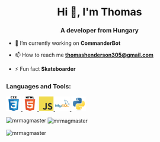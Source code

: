 <h1 align="center">Hi 👋, I'm Thomas</h1>
<h3 align="center">A developer from Hungary</h3>

- 🔭 I’m currently working on **CommanderBot**

- 📫 How to reach me **thomashenderson305@gmail.com**

- ⚡ Fun fact **Skateboarder**
<p align="left">
</p>

<h3 align="left">Languages and Tools:</h3>
<p align="left"> <a href="https://www.w3schools.com/css/" target="_blank" rel="noreferrer"> <img src="https://raw.githubusercontent.com/devicons/devicon/master/icons/css3/css3-original-wordmark.svg" alt="css3" width="40" height="40"/> </a> <a href="https://www.w3.org/html/" target="_blank" rel="noreferrer"> <img src="https://raw.githubusercontent.com/devicons/devicon/master/icons/html5/html5-original-wordmark.svg" alt="html5" width="40" height="40"/> </a> <a href="https://developer.mozilla.org/en-US/docs/Web/JavaScript" target="_blank" rel="noreferrer"> <img src="https://raw.githubusercontent.com/devicons/devicon/master/icons/javascript/javascript-original.svg" alt="javascript" width="40" height="40"/> </a> <a href="https://www.mysql.com/" target="_blank" rel="noreferrer"> <img src="https://raw.githubusercontent.com/devicons/devicon/master/icons/mysql/mysql-original-wordmark.svg" alt="mysql" width="40" height="40"/> </a> <a href="https://www.python.org" target="_blank" rel="noreferrer"> <img src="https://raw.githubusercontent.com/devicons/devicon/master/icons/python/python-original.svg" alt="python" width="40" height="40"/> </a> </p>

<p><img align="left" src="https://github-readme-stats.vercel.app/api/top-langs?username=mrmagmaster&show_icons=true&locale=en&layout=compact" alt="mrmagmaster" /></p>

<p>&nbsp;<img align="center" src="https://github-readme-stats.vercel.app/api?username=mrmagmaster&show_icons=true&locale=en" alt="mrmagmaster" /></p>

<p><img align="center" src="https://github-readme-streak-stats.herokuapp.com/?user=mrmagmaster&" alt="mrmagmaster" /></p>
